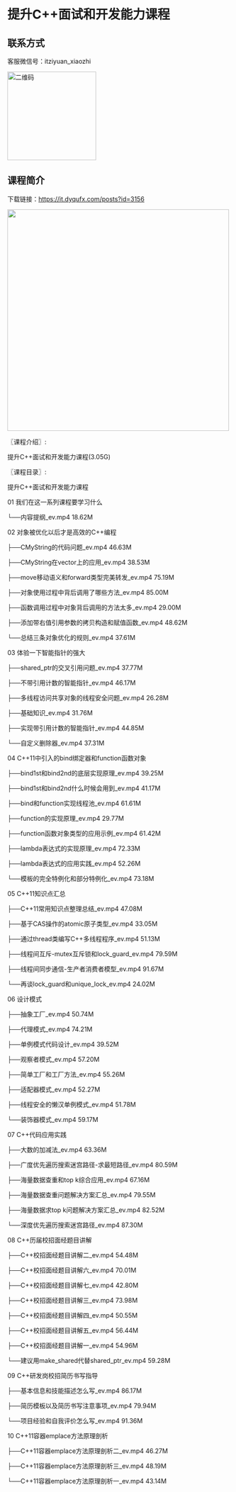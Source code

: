 # 提升C++面试和开发能力课程

## 联系方式

客服微信号：itziyuan_xiaozhi

<img src="https://ziyuanyun.oss-cn-guangzhou.aliyuncs.com/common/20240614073449/666b82192834a.jpg" width="200" height="200" alt="二维码">

## 课程简介

下载链接：https://it.dyqufx.com/posts?id=3156

<img src="https://ziyuanyun.oss-cn-guangzhou.aliyuncs.com/yun/20240515185030/664493765e2a4.jpg" width="500" alt="">

  〖课程介绍〗:

 提升C++面试和开发能力课程(3.05G)

 〖课程目录〗:

 提升C++面试和开发能力课程



 01 我们在这一系列课程要学习什么

 └──内容提纲_ev.mp4 18.62M

 02 对象被优化以后才是高效的C++编程

 ├──CMyString的代码问题_ev.mp4 46.63M

 ├──CMyString在vector上的应用_ev.mp4 38.53M

 ├──move移动语义和forward类型完美转发_ev.mp4 75.19M

 ├──对象使用过程中背后调用了哪些方法_ev.mp4 85.00M

 ├──函数调用过程中对象背后调用的方法太多_ev.mp4 29.00M

 ├──添加带右值引用参数的拷贝构造和赋值函数_ev.mp4 48.62M

 └──总结三条对象优化的规则_ev.mp4 37.61M

 03 体验一下智能指针的强大

 ├──shared_ptr的交叉引用问题_ev.mp4 37.77M

 ├──不带引用计数的智能指针_ev.mp4 46.17M

 ├──多线程访问共享对象的线程安全问题_ev.mp4 26.28M

 ├──基础知识_ev.mp4 31.76M

 ├──实现带引用计数的智能指针_ev.mp4 44.85M

 └──自定义删除器_ev.mp4 37.31M

 04 C++11中引入的bind绑定器和function函数对象

 ├──bind1st和bind2nd的底层实现原理_ev.mp4 39.25M

 ├──bind1st和bind2nd什么时候会用到_ev.mp4 41.17M

 ├──bind和function实现线程池_ev.mp4 61.61M

 ├──function的实现原理_ev.mp4 29.77M

 ├──function函数对象类型的应用示例_ev.mp4 61.42M

 ├──lambda表达式的实现原理_ev.mp4 72.33M

 ├──lambda表达式的应用实践_ev.mp4 52.26M

 └──模板的完全特例化和部分特例化_ev.mp4 73.18M

 05 C++11知识点汇总

 ├──C++11常用知识点整理总结_ev.mp4 47.08M

 ├──基于CAS操作的atomic原子类型_ev.mp4 33.05M

 ├──通过thread类编写C++多线程程序_ev.mp4 51.13M

 ├──线程间互斥-mutex互斥锁和lock_guard_ev.mp4 79.59M

 ├──线程间同步通信-生产者消费者模型_ev.mp4 91.67M

 └──再谈lock_guard和unique_lock_ev.mp4 24.02M

 06 设计模式

 ├──抽象工厂_ev.mp4 50.74M

 ├──代理模式_ev.mp4 74.21M

 ├──单例模式代码设计_ev.mp4 39.52M

 ├──观察者模式_ev.mp4 57.20M

 ├──简单工厂和工厂方法_ev.mp4 55.26M

 ├──适配器模式_ev.mp4 52.27M

 ├──线程安全的懒汉单例模式_ev.mp4 51.78M

 └──装饰器模式_ev.mp4 59.17M

 07 C++代码应用实践

 ├──大数的加减法_ev.mp4 63.36M

 ├──广度优先遍历搜索迷宫路径-求最短路径_ev.mp4 80.59M

 ├──海量数据查重和top k综合应用_ev.mp4 67.16M

 ├──海量数据查重问题解决方案汇总_ev.mp4 79.55M

 ├──海量数据求top k问题解决方案汇总_ev.mp4 82.52M

 └──深度优先遍历搜索迷宫路径_ev.mp4 87.30M

 08 C++历届校招面经题目讲解

 ├──C++校招面经题目讲解二_ev.mp4 54.48M

 ├──C++校招面经题目讲解六_ev.mp4 70.01M

 ├──C++校招面经题目讲解七_ev.mp4 42.80M

 ├──C++校招面经题目讲解三_ev.mp4 73.98M

 ├──C++校招面经题目讲解四_ev.mp4 50.55M

 ├──C++校招面经题目讲解五_ev.mp4 56.44M

 ├──C++校招面经题目讲解一_ev.mp4 54.96M

 └──建议用make_shared代替shared_ptr_ev.mp4 59.28M

 09 C++研发岗校招简历书写指导

 ├──基本信息和技能描述怎么写_ev.mp4 86.17M

 ├──简历模板以及简历书写注意事项_ev.mp4 79.94M

 └──项目经验和自我评价怎么写_ev.mp4 91.36M

 10 C++11容器emplace方法原理剖析

 ├──C++11容器emplace方法原理剖析二_ev.mp4 46.27M

 ├──C++11容器emplace方法原理剖析三_ev.mp4 48.19M

 └──C++11容器emplace方法原理剖析一_ev.mp4 43.14M

  